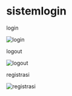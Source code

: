 # sistemlogin

login

![login](https://user-images.githubusercontent.com/101444022/160372577-57f169ec-69b9-491e-a55d-5754c8e5070f.PNG)

logout

![logout](https://user-images.githubusercontent.com/101444022/160372636-b74180c6-bc23-4096-a818-c888e251a786.PNG)

registrasi

![registrasi](https://user-images.githubusercontent.com/101444022/160372724-740e44b6-a046-4d99-80b7-9cea3d6f64a5.PNG)


